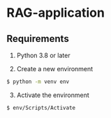 # RAG-application


## Requirements

1) Python 3.8 or later

2) Create a new environment
```bash
$ python -m venv env
```
3) Activate the environment

```bash
$ env/Scripts/Activate
```


